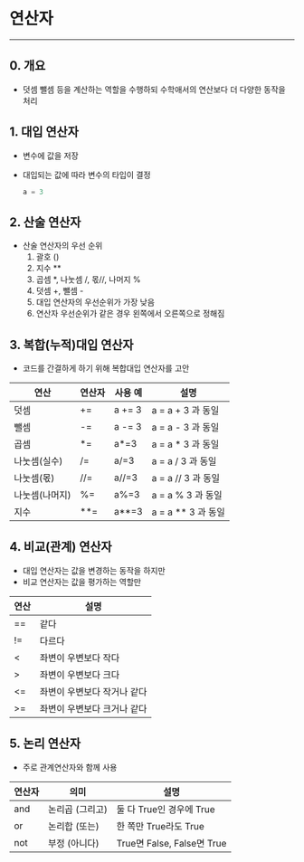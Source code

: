 # 연산자

---

## 0. 개요

- 덧셈 뺄셈 등을 계산하는 역할을 수행하되 수학애서의 연산보다 더 다양한 동작을 처리

## 1. 대입 연산자

- 변수에 값을 저장

- 대입되는 값에 따라 변수의 타입이 결정

  ```python a = 3
  a = 3
  ```

## 2. 산술 연산자

- 산술 연산자의 우선 순위
  1. 괄호 ()
  2. 지수 **
  3. 곱셈 *, 나눗셈 /, 몫//, 나머지 %
  4. 덧셈 +, 뺄셈 -
  5. 대입 연산자의 우선순위가 가장 낮음
  6. 연산자 우선순위가 같은 경우 왼쪽에서 오른쪽으로 정해짐

## 3. 복합(누적)대입 연산자

- 코드를 간결하게 하기 위해 복합대입 연산자를 고안

| 연산           | 연산자 | 사용 예 | 설명               |
| -------------- | ------ | ------- | ------------------ |
| 덧셈           | +=     | a += 3  | a = a + 3 과 동일  |
| 뺄셈           | -=     | a -= 3  | a = a - 3 과 동일  |
| 곱셈           | *=     | a*=3    | a = a * 3 과 동일  |
| 나눗셈(실수)   | /=     | a/=3    | a = a / 3 과 동일  |
| 나눗셈(몫)     | //=    | a//=3   | a = a // 3 과 동일 |
| 나눗셈(나머지) | %=     | a%=3    | a = a % 3 과 동일  |
| 지수           | **=    | a**=3   | a = a ** 3 과 동일 |

## 4. 비교(관계) 연산자

- 대입 연산자는 값을 변경하는 동작을 하지만
- 비교 연산자는 값을 평가하는 역할만

| 연산 | 설명                        |
| ---- | --------------------------- |
| ==   | 같다                        |
| !=   | 다르다                      |
| <    | 좌변이 우변보다 작다        |
| >    | 좌변이 우변보다 크다        |
| <=   | 좌변이 우변보다 작거나 같다 |
| >=   | 좌변이 우변보다 크거나 같다 |

## 5. 논리 연산자

- 주로 관계연산자와 함께 사용

| 연산자 | 의미            | 설명                       |
| ------ | --------------- | -------------------------- |
| and    | 논리곱 (그리고) | 둘 다 True인 경우에 True   |
| or     | 논리합 (또는)   | 한 쪽만 True라도 True      |
| not    | 부정 (아니다)   | True면 False, False면 True |